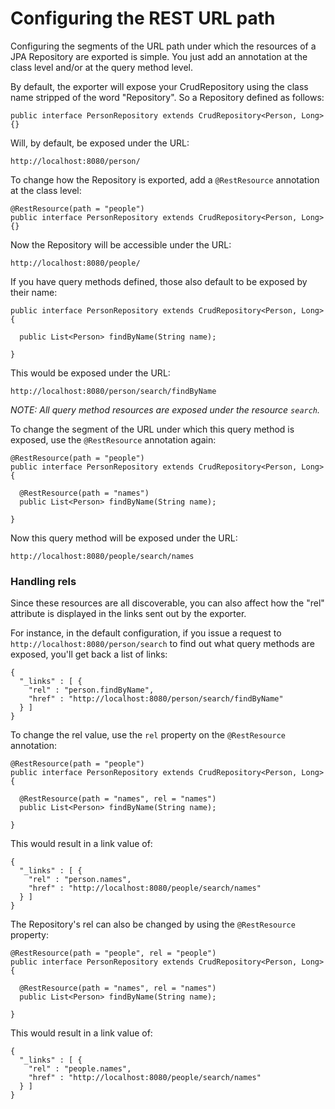 # Configuring the REST URL path

Configuring the segments of the URL path under which the resources of a JPA Repository are exported is simple. You just add an annotation at the class level and/or at the query method level.

By default, the exporter will expose your CrudRepository using the class name stripped of the word "Repository". So a Repository defined as follows:

    public interface PersonRepository extends CrudRepository<Person, Long> {}

Will, by default, be exposed under the URL:

    http://localhost:8080/person/

To change how the Repository is exported, add a `@RestResource` annotation at the class level:

    @RestResource(path = "people")
    public interface PersonRepository extends CrudRepository<Person, Long> {}

Now the Repository will be accessible under the URL:

    http://localhost:8080/people/

If you have query methods defined, those also default to be exposed by their name:

    public interface PersonRepository extends CrudRepository<Person, Long> {

      public List<Person> findByName(String name);

    }

This would be exposed under the URL:

    http://localhost:8080/person/search/findByName

_NOTE: All query method resources are exposed under the resource `search`._

To change the segment of the URL under which this query method is exposed, use the `@RestResource` annotation again:

    @RestResource(path = "people")
    public interface PersonRepository extends CrudRepository<Person, Long> {

      @RestResource(path = "names")
      public List<Person> findByName(String name);

    }

Now this query method will be exposed under the URL:

    http://localhost:8080/people/search/names

### Handling rels

Since these resources are all discoverable, you can also affect how the "rel" attribute is displayed in the links sent out by the exporter.

For instance, in the default configuration, if you issue a request to `http://localhost:8080/person/search` to find out what query methods are exposed, you'll get back a list of links:

    {
      "_links" : [ {
        "rel" : "person.findByName",
        "href" : "http://localhost:8080/person/search/findByName"
      } ]
    }

To change the rel value, use the `rel` property on the `@RestResource` annotation:

    @RestResource(path = "people")
    public interface PersonRepository extends CrudRepository<Person, Long> {

      @RestResource(path = "names", rel = "names")
      public List<Person> findByName(String name);

    }

This would result in a link value of:

    {
      "_links" : [ {
        "rel" : "person.names",
        "href" : "http://localhost:8080/people/search/names"
      } ]
    }

The Repository's rel can also be changed by using the `@RestResource` property:

    @RestResource(path = "people", rel = "people")
    public interface PersonRepository extends CrudRepository<Person, Long> {

      @RestResource(path = "names", rel = "names")
      public List<Person> findByName(String name);

    }

This would result in a link value of:

    {
      "_links" : [ {
        "rel" : "people.names",
        "href" : "http://localhost:8080/people/search/names"
      } ]
    }

